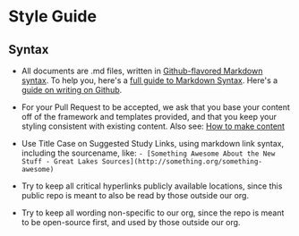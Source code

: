 # Style Guide

## Syntax

- All documents are .md files, written in
[Github-flavored Markdown syntax](https://help.github.com/articles/github-flavored-markdown "Github-flavored Markdown").
To help you, here's a [full guide to Markdown Syntax](https://help.github.com/articles/markdown-basics "Markdown Basics").
Here's a [guide on writing on Github](https://help.github.com/articles/writing-on-github "Writing on Github").

- For your Pull Request to be accepted, we ask that you base your content off of the framework and templates provided, and that you keep your styling consistent with existing content. Also see: [How to make content](how-to-make-content.md)

- Use Title Case on Suggested Study Links, using markdown link syntax, including the sourcename, like: 
`- [Something Awesome About the New Stuff - Great Lakes Sources](http://something.org/something-awesome)`

- Try to keep all critical hyperlinks publicly available locations, since this public repo is meant to also be read by those outside our org.

- Try to keep all wording non-specific to our org, since the repo is meant to be open-source first, and used by those outside our org.



